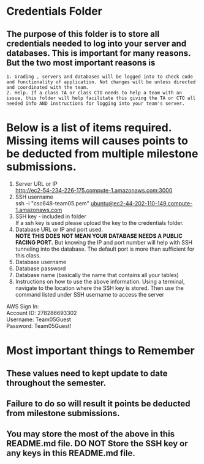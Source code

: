 # Credentials Folder

## The purpose of this folder is to store all credentials needed to log into your server and databases. This is important for many reasons. But the two most important reasons is
    1. Grading , servers and databases will be logged into to check code and functionality of application. Not changes will be unless directed and coordinated with the team.
    2. Help. If a class TA or class CTO needs to help a team with an issue, this folder will help facilitate this giving the TA or CTO all needed info AND instructions for logging into your team's server. 


# Below is a list of items required. Missing items will causes points to be deducted from multiple milestone submissions.

1. Server URL or IP
<br>http://ec2-54-234-226-175.compute-1.amazonaws.com:3000
2. SSH username 
<br>ssh -i "csc648-team05.pem" ubuntu@ec2-44-202-110-149.compute-1.amazonaws.com
3. SSH key - included in folder
    <br> If a ssh key is used please upload the key to the credentials folder.
4. Database URL or IP and port used.
    <br><strong> NOTE THIS DOES NOT MEAN YOUR DATABASE NEEDS A PUBLIC FACING PORT.</strong> But knowing the IP and port number will help with SSH tunneling into the database. The default port is more than sufficient for this class.
5. Database username 
6. Database password 
7. Database name (basically the name that contains all your tables)
8. Instructions on how to use the above information.
Using a terminal, navigate to the location where the SSH key is stored. Then use the command listed under SSH username to access the server

AWS Sign In:
<br>Account ID: 278286693302
<br>Username: Team05Guest
<br>Password: Team05Guest!

# Most important things to Remember
## These values need to kept update to date throughout the semester. <br>
## <strong>Failure to do so will result it points be deducted from milestone submissions.</strong><br>
## You may store the most of the above in this README.md file. DO NOT Store the SSH key or any keys in this README.md file.
